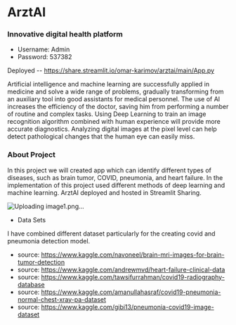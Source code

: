 # ArztAI
### Innovative digital health platform

* Username: Admin
* Password: 537382

Deployed -- https://share.streamlit.io/omar-karimov/arztai/main/App.py

Artificial intelligence and machine learning are successfully applied in medicine and solve a wide range of problems, gradually transforming from an auxiliary tool into good assistants for medical personnel. The use of AI increases the efficiency of the doctor, saving him from performing a number of routine and complex tasks. Using Deep Learning to train an image recognition algorithm combined with human experience will provide more accurate diagnostics. Analyzing digital images at the pixel level can help detect pathological changes that the human eye can easily miss.



### About Project

In this project we will created app which can identify different types of diseases, such as brain tumor, COVID, pneumonia, and heart failure. In the implementation of this project used different methods of deep learning and machine learning. ArztAI deployed and hosted in Streamlit Sharing.

![Uploading image1.png…]()

* Data Sets

I have combined different dataset particularly for the creating covid and pneumonia detection model.

* source: https://www.kaggle.com/navoneel/brain-mri-images-for-brain-tumor-detection
* source: https://www.kaggle.com/andrewmvd/heart-failure-clinical-data
* source: https://www.kaggle.com/tawsifurrahman/covid19-radiography-database
* source: https://www.kaggle.com/amanullahasraf/covid19-pneumonia-normal-chest-xray-pa-dataset
* source: https://www.kaggle.com/gibi13/pneumonia-covid19-image-dataset

